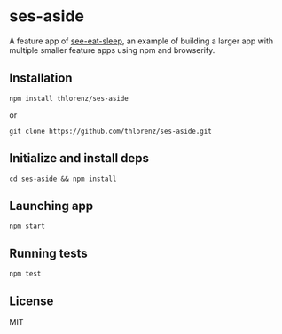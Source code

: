 # ses-aside

A feature app of [see-eat-sleep](https://github.com/thlorenz/see-eat-sleep), an example of building a larger app with multiple smaller
feature apps using npm and browserify.

## Installation

    npm install thlorenz/ses-aside

or

    git clone https://github.com/thlorenz/ses-aside.git

## Initialize and install deps
    
    cd ses-aside && npm install

## Launching app

    npm start

## Running tests

    npm test

## License

MIT

